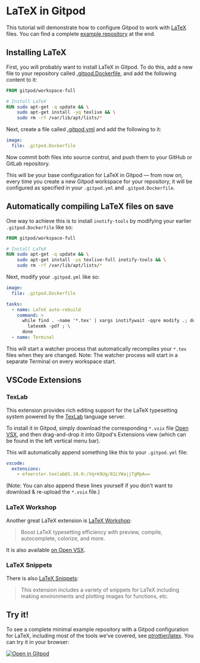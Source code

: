 # LaTeX in Gitpod

This tutorial will demonstrate how to configure Gitpod to work with [LaTeX](https://www.latex-project.org/) files. You can find a complete [example repository](https://github.com/ptrottier/latex) at the end.

## Installing LaTeX

First, you will probably want to install LaTeX in Gitpod. To do this, add a new file to your repository called [.gitpod.Dockerfile](https://www.gitpod.io/docs/config-docker/), and add the following content to it:

```Dockerfile
FROM gitpod/workspace-full

# Install LaTeX
RUN sudo apt-get -q update && \
    sudo apt-get install -yq texlive && \
    sudo rm -rf /var/lib/apt/lists/*
```

Next, create a file called [.gitpod.yml](https://www.gitpod.io/docs/config-gitpod-file/) and add the following to it:

```YAML
image:
  file: .gitpod.Dockerfile
```

Now commit both files into source control, and push them to your GitHub or GitLab repository.

This will be your base configuration for LaTeX in Gitpod — from now on, every time you create a new Gitpod workspace for your repository, it will be configured as specified in your `.gitpod.yml` and `.gitpod.Dockerfile`.

## Automatically compiling LaTeX files on save

One way to achieve this is to install `inotify-tools` by modifying your earlier `.gitpod.Dockerfile` like so:

```Dockerfile
FROM gitpod/workspace-full

# Install LaTeX
RUN sudo apt-get -q update && \
    sudo apt-get install -yq texlive-full inotify-tools && \
    sudo rm -rf /var/lib/apt/lists/*
```

Next, modify your `.gitpod.yml` like so:

```YAML
image:
  file: .gitpod.Dockerfile

tasks:
  - name: LaTeX auto-rebuild
    command: >
      while find . -name '*.tex' | xargs inotifywait -qqre modify .; do \
        latexmk -pdf ; \
      done
  - name: Terminal
```

This will start a watcher process that automatically recompiles your `*.tex` files when they are changed. Note: The watcher process will start in a separate Terminal on every workspace start.

## VSCode Extensions

### TexLab

This extension provides rich editing support for the LaTeX typesetting system powered by the [TexLab](https://github.com/latex-lsp/texlab-vscode) language server.

To install it in Gitpod, simply download the corresponding `*.vsix` file [Open VSX](https://open-vsx.org/), and then drag-and-drop it into Gitpod's Extensions view (which can be found in the left vertical menu bar).

This will automatically append something like this to your `.gitpod.yml` file:

```yml
vscode:
  extensions:
    - efoerster.texlab@1.10.0:/Vq+k9Ug/81LYWajjTgMpA==
```

(Note: You can also append these lines yourself if you don't want to download & re-upload the `*.vsix` file.)

### LaTeX Workshop

Another great LaTeX extension is [LaTeX Workshop](https://github.com/James-Yu/LaTeX-Workshop):

> Boost LaTeX typesetting efficiency with preview, compile, autocomplete, colorize, and more.

It is also available [on Open VSX](https://open-vsx.org/extension/James-Yu/latex-workshop).

### LaTeX Snippets

There is also [LaTeX Snippets](https://github.com/JeffersonQin/VSCode-LaTeX-Snippets):

> This extension includes a variety of snippets for LaTeX including making environments and plotting images for functions, etc.

## Try it!

To see a complete minimal example repository with a Gitpod configuration for LaTeX, including most of the tools we've covered, see [ptrottier/latex](https://github.com/ptrottier/latex). You can try it in your browser:

[![Open in Gitpod](https://gitpod.io/button/open-in-gitpod.svg)](https://gitpod.io/#https://github.com/ptrottier/latex)
